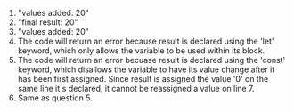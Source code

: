 1. "values added: 20"
2. "final result: 20"
3. "values added: 20"
4. The code will return an error because result is declared using the 'let' keyword, which only allows the variable to be used within its block.
5. The code will return an error becuase result is declared using the 'const' keyword, which disallows the variable to have its value change after it has been first assigned. Since result is assigned the value '0' on the same line it's declared, it cannot be reassigned a value on line 7.
6. Same as question 5.